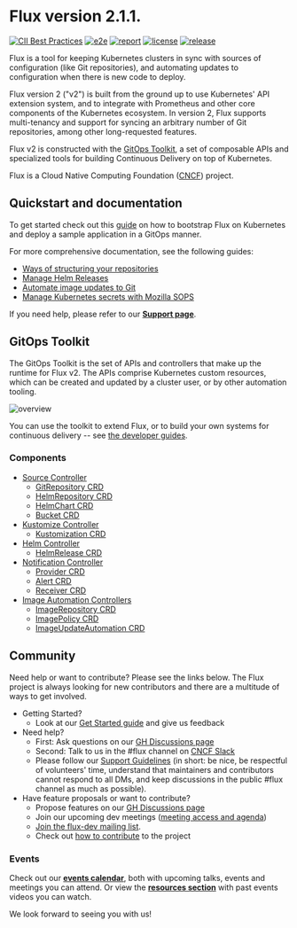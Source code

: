 # Flux version 2.1.1.

[![CII Best Practices](https://bestpractices.coreinfrastructure.org/projects/4782/badge)](https://bestpractices.coreinfrastructure.org/projects/4782)
[![e2e](https://github.com/fluxcd/flux2/workflows/e2e/badge.svg)](https://github.com/fluxcd/flux2/actions)
[![report](https://goreportcard.com/badge/github.com/fluxcd/flux2)](https://goreportcard.com/report/github.com/fluxcd/flux2)
[![license](https://img.shields.io/github/license/fluxcd/flux2.svg)](https://github.com/fluxcd/flux2/blob/main/LICENSE)
[![release](https://img.shields.io/github/release/fluxcd/flux2/all.svg)](https://github.com/fluxcd/flux2/releases)

Flux is a tool for keeping Kubernetes clusters in sync with sources of
configuration (like Git repositories), and automating updates to
configuration when there is new code to deploy.

Flux version 2 ("v2") is built from the ground up to use Kubernetes'
API extension system, and to integrate with Prometheus and other core
components of the Kubernetes ecosystem. In version 2, Flux supports
multi-tenancy and support for syncing an arbitrary number of Git
repositories, among other long-requested features.

Flux v2 is constructed with the [GitOps Toolkit](#gitops-toolkit), a
set of composable APIs and specialized tools for building Continuous
Delivery on top of Kubernetes.

Flux is a Cloud Native Computing Foundation ([CNCF](https://www.cncf.io/)) project.

## Quickstart and documentation

To get started check out this [guide](https://fluxcd.io/docs/get-started/)
on how to bootstrap Flux on Kubernetes and deploy a sample application in a GitOps manner.

For more comprehensive documentation, see the following guides:
- [Ways of structuring your repositories](https://fluxcd.io/docs/guides/repository-structure/)
- [Manage Helm Releases](https://fluxcd.io/docs/guides/helmreleases/)
- [Automate image updates to Git](https://fluxcd.io/docs/guides/image-update/)  
- [Manage Kubernetes secrets with Mozilla SOPS](https://fluxcd.io/docs/guides/mozilla-sops/)  

If you need help, please refer to our **[Support page](https://fluxcd.io/support/)**.

## GitOps Toolkit

The GitOps Toolkit is the set of APIs and controllers that make up the
runtime for Flux v2. The APIs comprise Kubernetes custom resources,
which can be created and updated by a cluster user, or by other
automation tooling.

![overview](docs/_files/gitops-toolkit.png)

You can use the toolkit to extend Flux, or to build your own systems
for continuous delivery -- see [the developer
guides](https://fluxcd.io/docs/gitops-toolkit/source-watcher/).

### Components

- [Source Controller](https://fluxcd.io/docs/components/source/)
    - [GitRepository CRD](https://fluxcd.io/docs/components/source/gitrepositories/)
    - [HelmRepository CRD](https://fluxcd.io/docs/components/source/helmrepositories/)
    - [HelmChart CRD](https://fluxcd.io/docs/components/source/helmcharts/)
    - [Bucket CRD](https://fluxcd.io/docs/components/source/buckets/)
- [Kustomize Controller](https://fluxcd.io/docs/components/kustomize/)
    - [Kustomization CRD](https://fluxcd.io/docs/components/kustomize/kustomization/)
- [Helm Controller](https://fluxcd.io/docs/components/helm/)
    - [HelmRelease CRD](https://fluxcd.io/docs/components/helm/helmreleases/)
- [Notification Controller](https://fluxcd.io/docs/components/notification/)
    - [Provider CRD](https://fluxcd.io/docs/components/notification/provider/)
    - [Alert CRD](https://fluxcd.io/docs/components/notification/alert/)
    - [Receiver CRD](https://fluxcd.io/docs/components/notification/receiver/)
- [Image Automation Controllers](https://fluxcd.io/docs/components/image/)
  - [ImageRepository CRD](https://fluxcd.io/docs/components/image/imagerepositories/)
  - [ImagePolicy CRD](https://fluxcd.io/docs/components/image/imagepolicies/)
  - [ImageUpdateAutomation CRD](https://fluxcd.io/docs/components/image/imageupdateautomations/)
  
## Community

Need help or want to contribute? Please see the links below. The Flux project is always looking for
new contributors and there are a multitude of ways to get involved.

- Getting Started?
    - Look at our [Get Started guide](https://fluxcd.io/docs/get-started/) and give us feedback
- Need help?
    - First: Ask questions on our [GH Discussions page](https://github.com/fluxcd/flux2/discussions)
    - Second: Talk to us in the #flux channel on [CNCF Slack](https://slack.cncf.io/)
    - Please follow our [Support Guidelines](https://fluxcd.io/support/)
      (in short: be nice, be respectful of volunteers' time, understand that maintainers and
      contributors cannot respond to all DMs, and keep discussions in the public #flux channel as much as possible).
- Have feature proposals or want to contribute?
    - Propose features on our [GH Discussions page](https://github.com/fluxcd/flux2/discussions)
    - Join our upcoming dev meetings ([meeting access and agenda](https://docs.google.com/document/d/1l_M0om0qUEN_NNiGgpqJ2tvsF2iioHkaARDeh6b70B0/view))
    - [Join the flux-dev mailing list](https://lists.cncf.io/g/cncf-flux-dev).
    - Check out [how to contribute](CONTRIBUTING.md) to the project

### Events

Check out our **[events calendar](https://fluxcd.io/#calendar)**,
both with upcoming talks, events and meetings you can attend.
Or view the **[resources section](https://fluxcd.io/resources)**
with past events videos you can watch.

We look forward to seeing you with us!
